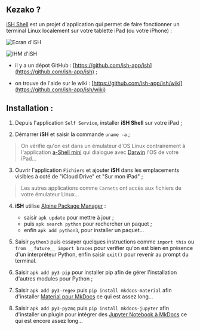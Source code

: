 ## Kezako ?

[iSH Shell](https://ish.app/) est un projet d'application qui permet de faire fonctionner un terminal Linux localement sur votre tablette iPad (ou votre iPhone) :

![Ecran d'iSH](https://ish.app/assets/front-ipad.webp)

![IHM d'iSH](https://ish.app/assets/iphone-keyboard.webp)

- il y a un dépot GitHub : [https://github.com/ish-app/ish](https://github.com/ish-app/ish) ;

- on trouve de l'aide sur le wiki : [https://github.com/ish-app/ish/wiki](https://github.com/ish-app/ish/wiki)


## Installation :

1. Depuis l'application `Self Service`, installer **iSH Shell** sur votre iPad ;

2. Démarrer **iSH** et saisir la commande `uname -a` ;
> On vérifie qu'on est dans un émulateur d'OS Linux contrairement à l'application [a-Shell mini](https://apps.apple.com/fr/app/a-shell-mini/id1543537943?l=en#?platform=ipad) qui dialogue avec [Darwin](https://fr.wikipedia.org/wiki/Darwin_(informatique)) l'OS de votre iPad...

3. Ouvrir l'application `Fichiers` et ajouter **iSH** dans les emplacements visibles à coté de "iCloud Drive" et "Sur mon iPad" ;
> Les autres applications comme `Carnets` ont accès aux fichiers de votre émulateur Linux...

4. **iSH** utilise [Alpine Package Manager](https://wiki.alpinelinux.org/wiki/Alpine_Linux_package_management) :
    - saisir `apk update` pour mettre à jour ;
    - puis `apk search python` pour rechercher un paquet ;
    - enfin `apk add python3`, pour installer un paquet...

5. Saisir `python3` puis essayer quelques instructions comme `import this` ou `from __future__ import braces` pour verifier qu'on est bien en présence d'un interpréteur Python, enfin saisir `exit()` pour revenir au prompt du terminal.

6. Saisir `apk add py3-pip` pour installer pip afin de gérer l'installation d'autres modules pour Python ;

7. Saisir `apk add py3-regex` puis `pip install mkdocs-material` afin d'installer [Material pour MkDocs](https://squidfunk.github.io/mkdocs-material/) ce qui est assez long...

8. Saisir `apk add py3-pyzmq` puis `pip install mkdocs-jupyter` afin d'installer un plugin pour intégrer des [Jupyter Notebook à MkDocs](https://github.com/danielfrg/mkdocs-jupyter) ce qui est encore assez long...









